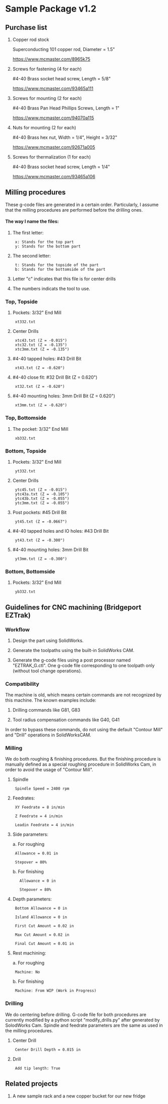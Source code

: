 # Sample Package v1.2

## Purchase list

1. Copper rod stock

    Superconducting 101 copper rod, Diameter = 1.5"

    https://www.mcmaster.com/8965k75

2. Screws for fastening (4 for each)

    \#4-40 Brass socket head screw, Length = 5/8"

    https://www.mcmaster.com/93465a111

3. Screws for mounting (2 for each)

    \#4-40 Brass Pan Head Phillips Screws, Length = 1"

    https://www.mcmaster.com/94070a115

4. Nuts for mounting (2 for each)

    \#4-40 Brass hex nut, Width = 1/4", Height = 3/32"

    https://www.mcmaster.com/92671a005

5. Screws for thermalization (1 for each)

    \#4-40 Brass socket head screw, Length = 1/4"

    https://www.mcmaster.com/93465a106
    
## Milling procedures

These g-code files are generated in a certain order. Particularly, I assume that the milling procedures are performed before the drilling ones.

#### The way I name the files:

1. The first letter:

        x: Stands for the top part
        y: Stands for the bottom part
        
2. The second letter:

        t: Stands for the topside of the part
        b: Stands for the bottomside of the part
        
3. Letter "c" indicates that this file is for center drills

4. The numbers indicats the tool to use.

### Top, Topside

1. Pockets: 3/32" End Mill

        xt332.txt

2. Center Drills

        xtc43.txt (Z = -0.015")
        xtc32.txt (Z = -0.135")
        xtc3mm.txt (Z = -0.135")
        
3. \#4-40 tapped holes: #43 Drill Bit

        xt43.txt (Z = -0.620")

4. \#4-40 close fit: #32 Drill Bit (Z = 0.620")

        xt32.txt (Z = -0.620")

5. \#4-40 mounting holes: 3mm Drill Bit (Z = 0.620")

        xt3mm.txt (Z = -0.620")
          
### Top, Bottomside

1. The pocket: 3/32" End Mill

        xb332.txt
        
### Bottom, Topside

1. Pockets: 3/32" End Mill

        yt332.txt

1. Center Drills

        ytc45.txt (Z = -0.015")
        ytc43a.txt (Z = -0.105")
        ytc43b.txt (Z = -0.055")
        ytc3mm.txt (Z = -0.055")

2. Post pockets: #45 Drill Bit

        yt45.txt (Z = -0.0667")
        
3. \#4-40 tapped holes and IO holes: #43 Drill Bit

        yt43.txt (Z = -0.300")
        
4. \#4-40 mounting holes: 3mm Drill Bit

        yt3mm.txt (Z = -0.300")
        

        
### Bottom, Bottomside

1. Pockets: 3/32" End Mill

        yb332.txt

## Guidelines for CNC machining (Bridgeport EZTrak)

### Workflow
    
1. Design the part using SolidWorks.

2. Generate the toolpaths using the built-in SolidWorks CAM.

3. Generate the g-code files using a post processor named "EZTRAK_G.ctl". One g-code file corresponding to one toolpath only (without tool change operations).

### Compatibility

The machine is old, which means certain commands are not recognized by this machine. The known examples include:
  
1. Drilling commands like G81, G83

2. Tool radius compensation commands like G40, G41

In order to bypass these commands, do not using the default "Contour Mill" and "Drill" operations in SolidWorksCAM.

### Milling

We do both roughing & finishing procedures. But the finishing procedure is manually defined as a special roughing procedure in SolidWorks Cam, in order to avoid the usage of "Contour Mill".

1. Spindle

        Spindle Speed = 2400 rpm

2. Feedrates:

        XY Feedrate = 8 in/min
    
        Z Feedrate = 4 in/min
        
        Leadin Feedrate = 4 in/min
    
3. Side parameters:

    a. For roughing
    
        Allowance = 0.01 in
        
        Stepover = 80%
      
    b. For finishing
    
          Allowance = 0 in
        
          Stepover = 80%
      
4. Depth parameters:

        Bottom Allowance = 0 in
    
        Island Allowance = 0 in
    
        First Cut Amount = 0.02 in
    
        Max Cut Amount = 0.02 in
    
        Final Cut Amount = 0.01 in
        
5. Rest machining:

    a. For roughing
    
        Machine: No
        
    b. For finishing
    
        Machine: From WIP (Work in Progress)
        
### Drilling

We do centering before drilling. G-code file for both procedures are currently modified by a python script "modify_drills.py" after generated by SolodWorks Cam. Spindle and feedrate parameters are the same as used in the milling procedures.

1. Center Drill

        Center Drill Depth = 0.015 in

2. Drill

        Add tip length: True

## Related projects

1. A new sample rack and a new copper bucket for our new fridge
